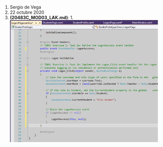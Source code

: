 1. Sergio de Vega
2. 22 octubre 2020
3. **(20483C_MOD03_LAK.md)**:
   1. 
   ![C1](images/C1.PNG)
   